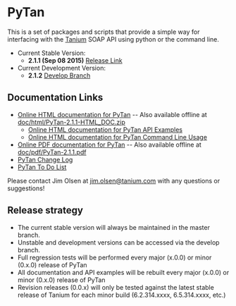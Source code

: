 # PyTan 

This is a set of packages and scripts that provide a simple way for interfacing with the [Tanium](https://www.tanium.com/) SOAP API using python or the command line.

  * Current Stable Version: 
    * **2.1.1 (Sep 08 2015)** [Release Link](https://github.com/tanium/pytan/releases/tag/2.1.1)
  * Current Development Version:
    * **2.1.2** [Develop Branch](https://github.com/tanium/pytan/tree/develop)

## Documentation Links

  * [Online HTML documentation for PyTan](http://tanium.github.io/pytan) -- Also available offline at [doc/html/PyTan-2.1.1-HTML_DOC.zip](doc/html/PyTan-2.1.1-HTML_DOC.zip)
    * [Online HTML documentation for PyTan API Examples](http://tanium.github.io/pytan/examples/pytan_examples.html)
    * [Online HTML documentation for PyTan Command Line Usage](http://tanium.github.io/pytan/_static/bin_doc/index.html)
  * [Online PDF documentation for PyTan](http://tanium.github.io/pytan/PyTan-2.1.1.pdf) -- Also available offline at [doc/pdf/PyTan-2.1.1.pdf](doc/pdf/PyTan-2.1.1.pdf)
  * [PyTan Change Log](CHANGELOG.md)
  * [PyTan To Do List](TODO.md)
  
Please contact Jim Olsen at jim.olsen@tanium.com with any questions or suggestions!

## Release strategy

  * The current stable version will always be maintained in the master branch. 
  * Unstable and development versions can be accessed via the develop branch.
  * Full regression tests will be performed every major (x.0.0) or minor (0.x.0) release of PyTan
  * All documentation and API examples will be rebuilt every major (x.0.0) or minor (0.x.0) release of PyTan
  * Revision releases (0.0.x) will only be tested against the latest stable release of Tanium for each minor build (6.2.314.xxxx, 6.5.314.xxxx, etc.)
